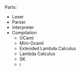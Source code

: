 Parts:
* Lexer
* Parser
* Interpreter
* Compilation
  * OCaml
  * Mini-Ocaml
  * Extended Lambda Calculus
  * Lambda Calculus
  * SK
  * ι
